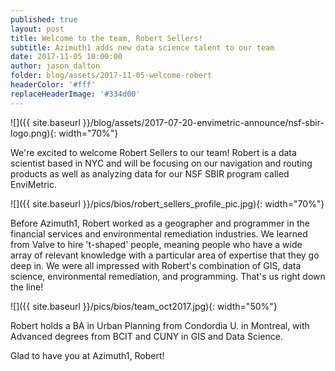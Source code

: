 ```yaml
---
published: true
layout: post
title: Welcome to the team, Robert Sellers!
subtitle: Azimuth1 adds new data science talent to our team
date: 2017-11-05 10:00:00
author: jason_dalton
folder: blog/assets/2017-11-05-welcome-robert
headerColor: '#fff'
replaceHeaderImage: '#334d00'
---
```


![]({{ site.baseurl }}/blog/assets/2017-07-20-envimetric-announce/nsf-sbir-logo.png){: width="70%"}

We're excited to welcome Robert Sellers to our team!   Robert is a  data scientist based in NYC and will be focusing on our navigation and routing products as well as analyzing data for our NSF SBIR program called EnviMetric.

![]({{ site.baseurl }}/pics/bios/robert_sellers_profile_pic.jpg){: width="70%"}

Before Azimuth1, Robert worked as a geographer and programmer in the financial services and environmental remediation industries.   We learned from Valve to hire 't-shaped' people, meaning people who have a wide array of relevant knowledge with a particular area of expertise that they go deep in.   We were all impressed with Robert's combination of GIS, data science, environmental remediation, and programming.  That's us right down the line!  

![]({{ site.baseurl }}/pics/bios/team_oct2017.jpg){: width="50%"}


Robert holds a BA in Urban Planning from Condordia U. in Montreal, with Advanced degrees from BCIT and CUNY in GIS and Data Science.

Glad to have you at Azimuth1, Robert!
